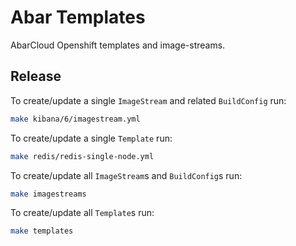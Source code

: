 # Abar Templates

AbarCloud Openshift templates and image-streams.

## Release
To create/update a single `ImageStream` and related `BuildConfig` run:
```sh
make kibana/6/imagestream.yml
```
To create/update a single `Template` run:
```sh
make redis/redis-single-node.yml
```

To create/update all `ImageStream`s and `BuildConfig`s run:
```sh
make imagestreams
```

To create/update all `Template`s run:
```sh
make templates
```